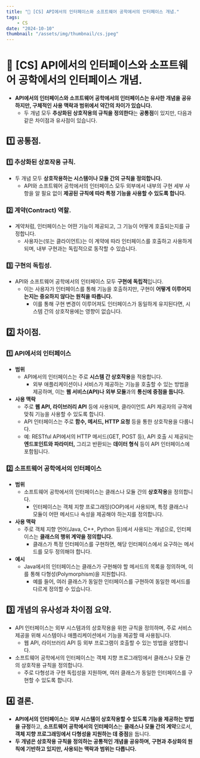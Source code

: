 ```yaml
---
title: "💾 [CS] API에서의 인터페이스와 소프트웨어 공학에서의 인터페이스 개념."
tags:
    - CS
date: "2024-10-10"
thumbnail: "/assets/img/thumbnail/cs.jpeg"
---
```


# 💾 [CS] API에서의 인터페이스와 소프트웨어 공학에서의 인터페이스 개념.
- **API에서의 인터페이스와 소프트웨어 공학에서의 인터페이스는 유사한 개념을 공유하지만, 구체적인 사용 맥락과 범위에서 약간의 차이가 있습니다.** 
    - 두 개념 모두 **추상화된 상호작용의 규칙을 정의한다**는 **공통점**이 있지만, 다음과 같은 차이점과 유사점이 있습니다.

## 1️⃣ 공통점.

### 1️⃣ 추상화된 상호작용 규칙.
- 두 개념 모두 **상호작용하는 시스템이나 모듈 간의 규칙을 정의합니다.**
    - API와 소프트웨어 공학에서의 인터페이스 모두 외부에서 내부의 구현 세부 사항을 알 필요 없이 **제공된 규칙에 따라 특정 기능을 사용할 수 있도록 합니다.**

### 2️⃣ 계약(Contract) 역할.
- 계약처럼, 인터페이스는 어떤 기능이 제공되고, 그 기능이 어떻게 호출되는지를 규정합니다.
    - 사용자는(또는 클라이언트)는 이 계약에 따라 인터페이스를 호출하고 사용하게 되며, 내부 구현과는 독립적으로 동작할 수 있습니다.

### 3️⃣ 구현의 독립성.
- API와 소프트웨어 공학에서의 인터페이스 모두 **구현에 독립적**입니다.
    - 이는 사용자가 인터페이스를 통해 기능을 호출하지만, 구현이 **어떻게 이루어지는지는 중요하지 않다는 원칙을 따릅니다.**
        - 이를 통해 구현 변경이 이루어져도 인터페이스가 동일하게 유지된다면, 시스템 간의 상호작용에는 영향이 없습니다.

## 2️⃣ 차이점.

### 1️⃣ API에서의 인터페이스
- **범위**
    - API에서의 인터페이스는 주로 **시스템 간 상호작용**을 적용합니다.
        - 외부 애플리케이션이나 서비스가 제공하는 기능을 호출할 수 있는 방법을 제공하며, 이는 **웹 서비스(API)나** **외부 모듈**과의 **통신에 중점을 둡니다.**
- **사용 맥락**
    - 주로 **웹 API, 라이브러리 API** 등에 사용되며, 클라이언트 API 제공자의 규격에 맞춰 기능을 사용할 수 있도록 합니다.
    - API 인터페이스는 주로 **함수, 메서드, HTTP 요청** 등을 통한 상호작용을 다룹니다.
    - 예: RESTful API에서의 HTTP 메서드(GET, POST 등), API 호출 시 제공되는 **엔드포인트와 파라미터,** 그리고 반환되는 **데이터 형식** 등이 API 인터페이스에 포함됩니다.

### 2️⃣ 소프트웨어 공학에서의 인터페이스
- **범위**
    - 소프트웨어 공학에서의 인터페이스는 클래스나 모듈 간의 **상호작용**을 정의합니다.
        - 인터페이스는 객체 지향 프로그래밍(OOP)에서 사용되며, 특정 클래스나 모듈이 어떤 메서드나 속성을 제공해야 하는지를 정의합니다.
- **사용 맥락**
    - 주로 객체 지향 언어(Java, C++, Python 등)에서 사용되는 개념으로, 인터페이스는 **클래스의 행위 계약을 정의합니다.**
        - 클래스가 특정 인터페이스를 구현하면, 해당 인터페이스에서 요구하는 메서드를 모두 정의해야 합니다.
- **예시**
    - Java에서의 인터페이스는 클래스가 구현해야 할 메서드의 목록을 정의하며, 이를 통해 다형성(Polymorphism)을 지원합니다.
        - 예를 들어, 여러 클래스가 동일한 인터페이스를 구현하여 동일한 메서드를 다르게 정의할 수 있습니다.

## 3️⃣ 개념의 유사성과 차이점 요약.
- API 인터페이스는 외부 시스템과의 상호작용을 위한 규칙을 정의하며, 주로 서비스 제공을 위해 시스템이나 애플리케이션에서 기능을 제공할 때 사용됩니다.
    - 웹 API, 라이브러리 API 등 외부 프로그램이 호출할 수 있는 방법을 설명합니다.
- 소프트웨어 공학에서의 인터페이스는 객체 지향 프로그래밍에서 클래스나 모듈 간의 상호작용 규칙을 정의합니다.
    - 주로 다형성과 구현 독립성을 지원하며, 여러 클래스가 동일한 인터페이스를 구현할 수 있도록 합니다.

## 4️⃣ 결론.
- **API에서의 인터페이스**는 **외부 시스템이 상호작용할 수 있도록 기능을 제공하는 방법을 규정**하고, **소프트웨어 공학에서의 인터페이스**는 **클래스나 모듈 간의 계약**으로서, **객체 지향 프로그래밍에서 다형성을 지원하는 데 중점**을 둡니다.
- **두 개념은 상호작용 규칙을 정의하는 공통적인 개념을 공유하며, 구현과 추상화의 원칙에 기반하고 있지만, 사용되는 맥락과 범위는 다릅니다.**
